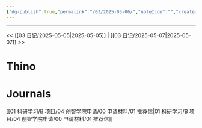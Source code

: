 ```yaml
---
{"dg-publish":true,"permalink":"/03/2025-05-06/","noteIcon":"","created":"2025-01-31T00:35","updated":"2025-07-01T13:38"}
---
```



---
<< [[03 日记/2025-05-05\|2025-05-05]]  |  [[03 日记/2025-05-07\|2025-05-07]]  >>

# Thino
# Journals
[[01 科研学习/B 项目/04 创智学院申请/00 申请材料/01 推荐信\|01 科研学习/B 项目/04 创智学院申请/00 申请材料/01 推荐信]]